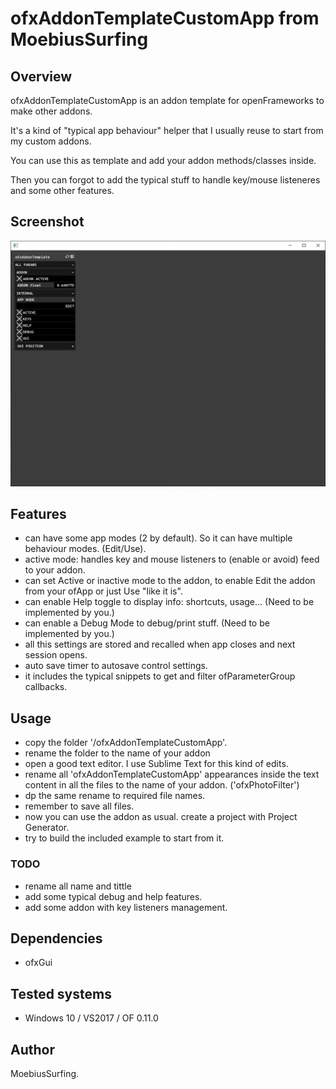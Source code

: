 # ofxAddonTemplateCustomApp from MoebiusSurfing

## Overview
ofxAddonTemplateCustomApp is an addon template for openFrameworks to make other addons.

It's a kind of "typical app behaviour" helper that I usually reuse to start from my custom addons.

You can use this as template and add your addon methods/classes inside.

Then you can forgot to add the typical stuff to handle key/mouse listeneres and some other features.

## Screenshot
![Alt text](/screenshot.JPG?raw=true "MoebiusSurfing")

## Features
- can have some app modes  (2 by default). So it can have multiple behaviour modes. (Edit/Use).
- active mode: handles key and mouse listeners to (enable or avoid) feed to your addon.
- can set Active or inactive mode to the addon, to enable Edit the addon from your ofApp or just Use "like it is".
- can enable Help toggle to display info: shortcuts, usage... (Need to be implemented by you.)
- can enable a Debug Mode to debug/print stuff. (Need to be implemented by you.)
- all this settings are stored and recalled when app closes and next session opens.
- auto save timer to autosave control settings.
- it includes the typical snippets to get and filter ofParameterGroup callbacks.

## Usage
- copy the folder '/ofxAddonTemplateCustomApp'.
- rename the folder to the name of your addon
- open a good text editor. I use Sublime Text for this kind of edits.
- rename all 'ofxAddonTemplateCustomApp' appearances inside the text content in all the files to the name of your addon. ('ofxPhotoFilter')
- dp the same rename to required file names.
- remember to save all files.
- now you can use the addon as usual. create a project with Project Generator. 
- try to build the included example to start from it.

### TODO
- rename all name and tittle
- add some typical debug and help features.
- add some addon with key listeners management.

## Dependencies
- ofxGui

## Tested systems
- Windows 10 / VS2017 / OF 0.11.0

## Author
MoebiusSurfing. 
